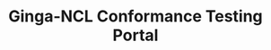 ---
layout: project

permalink: /projetos/gingancl/

title: "Ginga-NCL Conformance Testing Portal"
shorttitle: "gingats"

duration: "2010 - 2011"

excerpt: "On the Ginga-NCL Conformance Testing Portal, middleware developers and testers can find a comprehensive specification of testing procedures for the <a href=\"http://www.itu.int/rec/T-REC-H.761\">ITU-T H.761</a> Ginga-NCL middleware. Moreover, they can also make contributions, revising or creating conformance testing items. The Portal was launched in July 2011 with a set of more than 250 assertions, 780 test instructions and 300 test cases."

categories: 
 - projetos
 - ferramentas
 
tags:
  - multimídia
  - ginga
  - ncl
  - telemidia
  - gingats
  - drupal
  - suite de teste
  - puc-rio
---
